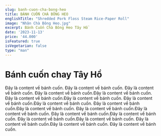 ```yaml
---
slug: banh-cuon-cha-bong-heo
title: BÁNH CUỐN CHÀ BÔNG HEO
englishTitle: "Shredded Pork Floss Steam Rice-Paper Roll"
image: "Nhân Chà Bông Heo.jpg"
excerpt: Bánh Cuốn Chà Bông Heo Tây Hồ 
date: '2023-11-13'
price: '44.000'
isFeatured: true
isVegetarian: false
type: "man"
---
```

# Bánh cuốn chay Tây Hồ

Đây là content về bánh cuốn. Đây là content về bánh cuốn. Đây là content về bánh cuốn. Đây là content về bánh cuốn.Đây là content về bánh cuốn. Đây là content về bánh cuốn.Đây là content về bánh cuốn. Đây là content về bánh cuốn.Đây là content về bánh cuốn. Đây là content về bánh cuốn.Đây là content về bánh cuốn. Đây là content về bánh cuốn.Đây là content về bánh cuốn. Đây là content về bánh cuốn.Đây là content về bánh cuốn. Đây là content về bánh cuốn.Đây là content về bánh cuốn. Đây là content về bánh cuốn.Đây là content về bánh cuốn. Đây là content về bánh cuốn.